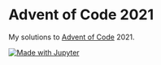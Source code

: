 Advent of Code 2021
============

My solutions to [Advent of Code](https://adventofcode.com/) 2021.

<a href="https://github.com/jupyter"> <img src="https://img.shields.io/badge/Made%20with-Jupyter-orange?logo=Jupyter" alt="Made with Jupyter"></img></a>
